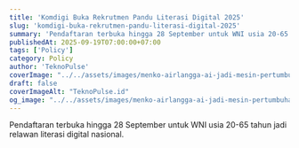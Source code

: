 ```yaml
---
title: 'Komdigi Buka Rekrutmen Pandu Literasi Digital 2025'
slug: 'komdigi-buka-rekrutmen-pandu-literasi-digital-2025'
summary: 'Pendaftaran terbuka hingga 28 September untuk WNI usia 20-65 tahun jadi relawan literasi digital nasional.'
publishedAt: 2025-09-19T07:00:00+07:00
tags: ['Policy']
category: Policy
author: 'TeknoPulse'
coverImage: "../../assets/images/menko-airlangga-ai-jadi-mesin-pertumbuhan-baru-indonesia-menuju-2045-16x9.png"
draft: false
coverImageAlt: "TeknoPulse.id"
og_image: "../../assets/images/menko-airlangga-ai-jadi-mesin-pertumbuhan-baru-indonesia-menuju-2045-16x9.png"
---
```


Pendaftaran terbuka hingga 28 September untuk WNI usia 20-65 tahun jadi relawan literasi digital nasional.
